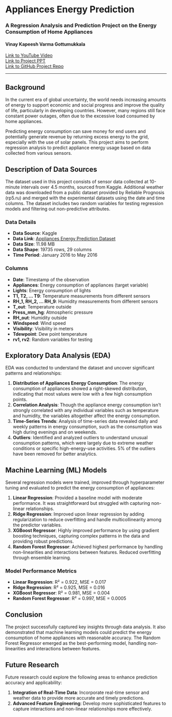 # Appliances Energy Prediction

### A Regression Analysis and Prediction Project on the Energy Consumption of Home Appliances

#### Vinay Kapeesh Varma Gottumukkala

[Link to YouTube Video]()  
[Link to Project PPT](https://github.com/kapeeshvarma/UMBC-DATA606-Capstone/blob/main/docs/Project%20PPT.pptx)  
[Link to GitHub Project Repo](https://github.com/kapeeshvarma/UMBC-DATA606-Capstone)

---

## Background

In the current era of global uncertainty, the world needs increasing amounts of energy to support economic and social progress and improve the quality of life, particularly in developing countries. However, many regions still face constant power outages, often due to the excessive load consumed by home appliances.

Predicting energy consumption can save money for end users and potentially generate revenue by returning excess energy to the grid, especially with the use of solar panels. This project aims to perform regression analysis to predict appliance energy usage based on data collected from various sensors.

## Description of Data Sources

The dataset used in this project consists of sensor data collected at 10-minute intervals over 4.5 months, sourced from Kaggle. Additional weather data was downloaded from a public dataset provided by Reliable Prognosis (rp5.ru) and merged with the experimental datasets using the date and time columns. The dataset includes two random variables for testing regression models and filtering out non-predictive attributes.

### Data Details

- **Data Source**: Kaggle
- **Data Link**: [Appliances Energy Prediction Dataset](https://www.kaggle.com/datasets/loveall/appliances-energy-prediction/data)
- **Data Size**: 11.98 MB
- **Data Shape**: 19735 rows, 29 columns
- **Time Period**: January 2016 to May 2016

### Columns

- **Date**: Timestamp of the observation
- **Appliances**: Energy consumption of appliances (target variable)
- **Lights**: Energy consumption of lights
- **T1, T2, ... T9**: Temperature measurements from different sensors
- **RH_1, RH_2, ... RH_9**: Humidity measurements from different sensors
- **T_out**: Temperature outside
- **Press_mm_hg**: Atmospheric pressure
- **RH_out**: Humidity outside
- **Windspeed**: Wind speed
- **Visibility**: Visibility in meters
- **Tdewpoint**: Dew point temperature
- **rv1, rv2**: Random variables for testing

## Exploratory Data Analysis (EDA)

EDA was conducted to understand the dataset and uncover significant patterns and relationships:

1. **Distribution of Appliances Energy Consumption**: The energy consumption of appliances showed a right-skewed distribution, indicating that most values were low with a few high consumption points.
2. **Correlation Analysis**: Though the appliance energy consumption isn't strongly correlated with any individual variables such as temperature and humidity, the variables altogether affect the energy consumption.
3. **Time-Series Trends**: Analysis of time-series data revealed daily and weekly patterns in energy consumption, such as the consumption was high during evenings and on weekends.
4. **Outliers**: Identified and analyzed outliers to understand unusual consumption patterns, which were largely due to extreme weather conditions or specific high-energy-use activities. 5% of the outliers have been removed for better analytics.

## Machine Learning (ML) Models

Several regression models were trained, improved through hyperparameter tuning and evaluated to predict the energy consumption of appliances:

1. **Linear Regression**: Provided a baseline model with moderate performance. It was straightforward but struggled with capturing non-linear relationships.
2. **Ridge Regression**: Improved upon linear regression by adding regularization to reduce overfitting and handle multicollinearity among the predictor variables.
3. **XGBoost Regressor**: Highly improved performance by using gradient boosting techniques, capturing complex patterns in the data and providing robust predictions.
4. **Random Forest Regressor**: Achieved highest performance by handling non-linearities and interactions between features. Reduced overfitting through ensemble learning.

### Model Performance Metrics

- **Linear Regression**: R² = 0.922, MSE = 0.017
- **Ridge Regression**: R² = 0.925, MSE = 0.016
- **XGBoost Regressor**: R² = 0.981, MSE = 0.004
- **Random Forest Regressor**: R² = 0.997, MSE = 0.0005

## Conclusion

The project successfully captured key insights through data analysis. It also demonstrated that machine learning models could predict the energy consumption of home appliances with reasonable accuracy. The Random Forest Regressor emerged as the best-performing model, handling non-linearities and interactions between features.

## Future Research

Future research could explore the following areas to enhance prediction accuracy and applicability:

1. **Integration of Real-Time Data**: Incorporate real-time sensor and weather data to provide more accurate and timely predictions.
2. **Advanced Feature Engineering**: Develop more sophisticated features to capture interactions and non-linear relationships more effectively.
